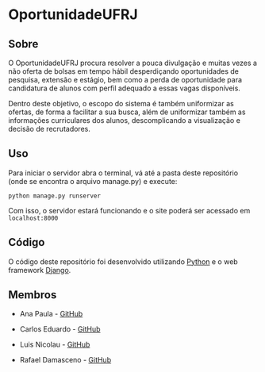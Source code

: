 # OportunidadeUFRJ

## Sobre
O OportunidadeUFRJ procura resolver a pouca divulgação e muitas vezes a não oferta de bolsas em tempo hábil desperdiçando oportunidades de pesquisa, extensão e estágio, bem como a perda de oportunidade para candidatura de alunos com perfil adequado a essas vagas disponíveis.

Dentro deste objetivo, o escopo do sistema é também uniformizar as ofertas, de forma a facilitar a sua busca, além de uniformizar também as informações curriculares dos alunos, descomplicando a visualização e decisão de recrutadores.

## Uso
Para iniciar o servidor abra o terminal, vá até a pasta deste repositório (onde se encontra o arquivo manage.py) e execute:

```
python manage.py runserver
```

Com isso, o servidor estará funcionando e o site poderá ser acessado em `localhost:8000`

## Código
O código deste repositório foi desenvolvido utilizando [Python](https://www.python.org/) e o web framework [Django](https://www.djangoproject.com/).

## Membros

* Ana Paula - [GitHub](https://github.com/anaprsp)

* Carlos Eduardo - [GitHub](https://github.com/carloseduardov8)

* Luis Nicolau - [GitHub](https://github.com/luisfnicolau)

* Rafael Damasceno - [GitHub](https://github.com/DamascenoRafael)